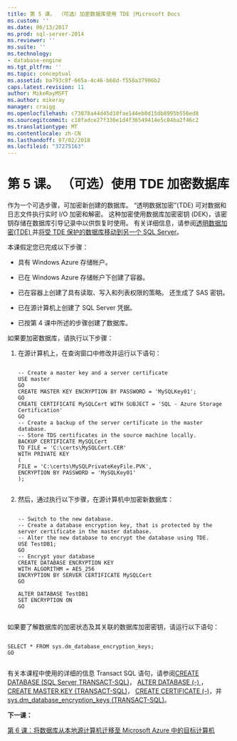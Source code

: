 ```yaml
---
title: 第 5 课。 （可选）加密数据库使用 TDE |Microsoft Docs
ms.custom: ''
ms.date: 06/13/2017
ms.prod: sql-server-2014
ms.reviewer: ''
ms.suite: ''
ms.technology:
- database-engine
ms.tgt_pltfrm: ''
ms.topic: conceptual
ms.assetid: ba793c8f-665a-4c46-b68d-f558a37906b2
caps.latest.revision: 11
author: MikeRayMSFT
ms.author: mikeray
manager: craigg
ms.openlocfilehash: c73078a44d45d10fae144eb0d15db8995b556ed8
ms.sourcegitcommit: c18fadce27f330e1d4f36549414e5c84ba2f46c2
ms.translationtype: MT
ms.contentlocale: zh-CN
ms.lasthandoff: 07/02/2018
ms.locfileid: "37275163"
---
```

# <a name="lesson-5-optional-encrypt-your-database-using-tde"></a>第 5 课。 （可选）使用 TDE 加密数据库
  作为一个可选步骤，可加密新创建的数据库。 “透明数据加密”(TDE) 可对数据和日志文件执行实时 I/O 加密和解密。 这种加密使用数据库加密密钥 (DEK)，该密钥存储在数据库引导记录中以供恢复时使用。 有关详细信息，请参阅[透明数据加密&#40;TDE&#41; ](security/encryption/transparent-data-encryption.md)并[将受 TDE 保护的数据库移动到另一个 SQL Server](security/encryption/move-a-tde-protected-database-to-another-sql-server.md)。  
  
 本课假定您已完成以下步骤：  
  
-   具有 Windows Azure 存储帐户。  
  
-   已在 Windows Azure 存储帐户下创建了容器。  
  
-   已在容器上创建了具有读取、写入和列表权限的策略。 还生成了 SAS 密钥。  
  
-   已在源计算机上创建了 SQL Server 凭据。  
  
-   已按第 4 课中所述的步骤创建了数据库。  
  
 如果要加密数据库，请执行以下步骤：  
  
1.  在源计算机上，在查询窗口中修改并运行以下语句：  
  
    ```  
  
    -- Create a master key and a server certificate   
    USE master   
    GO   
    CREATE MASTER KEY ENCRYPTION BY PASSWORD = 'MySQLKey01';   
    GO   
    CREATE CERTIFICATE MySQLCert WITH SUBJECT = 'SQL - Azure Storage Certification'   
    GO   
    -- Create a backup of the server certificate in the master database.   
    -- Store TDS certificates in the source machine locally.   
    BACKUP CERTIFICATE MySQLCert   
    TO FILE = 'C:\certs\MySQLCert.CER'   
    WITH PRIVATE KEY   
    (   
    FILE = 'C:\certs\MySQLPrivateKeyFile.PVK',   
    ENCRYPTION BY PASSWORD = 'MySQLKey01'   
    );  
  
    ```  
  
2.  然后，通过执行以下步骤，在源计算机中加密新数据库：  
  
    ```  
  
    -- Switch to the new database.   
    -- Create a database encryption key, that is protected by the server certificate in the master database.    
    -- Alter the new database to encrypt the database using TDE.   
    USE TestDB1;   
    GO   
    -- Encrypt your database   
    CREATE DATABASE ENCRYPTION KEY   
    WITH ALGORITHM = AES_256   
    ENCRYPTION BY SERVER CERTIFICATE MySQLCert   
    GO   
  
    ALTER DATABASE TestDB1   
    SET ENCRYPTION ON   
    GO  
  
    ```  
  
 如果要了解数据库的加密状态及其关联的数据库加密密钥，请运行以下语句：  
  
```  
  
SELECT * FROM sys.dm_database_encryption_keys;   
GO  
  
```  
  
 有关本课程中使用的详细的信息 Transact SQL 语句，请参阅[CREATE DATABASE &#40;SQL Server TRANSACT-SQL&#41;](/sql/t-sql/statements/create-database-sql-server-transact-sql)， [ALTER DATABASE &#40;-&#41; ](/sql/t-sql/statements/alter-database-transact-sql)， [CREATE MASTER KEY &#40;TRANSACT-SQL&#41;](/sql/t-sql/statements/create-master-key-transact-sql)， [CREATE CERTIFICATE &#40;-&#41;](/sql/t-sql/statements/create-certificate-transact-sql)，并[sys.dm_database_encryption_keys &#40;TRANSACT-SQL&#41;](/sql/relational-databases/system-dynamic-management-views/sys-dm-database-encryption-keys-transact-sql)。  
  
 **下一课：**  
  
 [第 6 课：将数据库从本地源计算机迁移至 Microsoft Azure 中的目标计算机](lesson-5-backup-database-using-file-snapshot-backup.md)  
  
  
